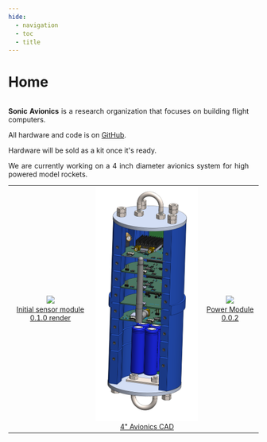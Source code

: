 ```yaml
---
hide:
  - navigation
  - toc
  - title
---
```

# Home

<div style="display: flex; align-items: center; gap: 20px;">

<!-- Text Content -->
<div style="flex: 1; text-align: justify;"><p>
  <b>Sonic Avionics</b> is a research organization that focuses on building flight computers.
</p>
<p>
  All hardware and code is on <a href="https://github.com/sonicavionics/4in">GitHub</a>.
</p>
<p>
  Hardware will be sold as a kit once it's ready.
</p>
<p>
  We are currently working on a 4 inch diameter avionics system for high powered model rockets. 
</p>
</div>

<!-- Model Viewer -->
<model-viewer 
  src="frontpage/board.glb" 
  alt="3D model of a board"
  auto-rotate 
  camera-controls 
  poster="frontpage/poster.webp"
  touch-action="pan-y"
  style="width: 30%; height: 300px;">
</model-viewer>

</div>

<script type="module" src="https://ajax.googleapis.com/ajax/libs/model-viewer/4.0.0/model-viewer.min.js"></script>

<!-- <figure markdown="span">

  ![alt text](img/IMG_0629.jpg){ width="300" }
  <figcaption>Zeul</figcaption>

</figure> -->

<div style="text-align: center;">

<style>
/* Disable background highlight on hover */
table tr:hover, table td:hover {
  background-color: transparent !important;
}

/* Prevent text selection when hovering */
table, table * {
  user-select: none;
}
</style>
<table style="margin: 0 auto;">
  <tr>
    <td align="center">
      <img src="/avionics/modules/sensors/thumbnail.png" width="300" /><br>
      <a href="/avionics/modules/sensors/">Initial sensor module 0.1.0 render</a>
    </td>
    <td align="center">
      <img src="/avionics/cad/thumbnail.png" width="300" /><br>
      <a href="avionics/cad/">4" Avionics CAD</a>
    </td>
    <td align="center">
      <img src="/avionics/modules/power/0_0_2/thumbnail.jpg" width="300" /><br>
      <a href="/avionics/modules/power/0_0_2/">Power Module 0.0.2</a>
    </td>

</table>
</div>
